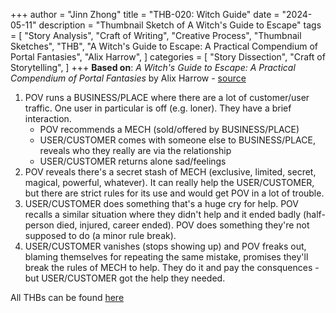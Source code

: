 +++
author = "Jinn Zhong"
title = "THB-020: Witch Guide"
date = "2024-05-11"
description = "Thumbnail Sketch of A Witch's Guide to Escape"
tags = [
    "Story Analysis",
    "Craft of Writing",
    "Creative Process",
    "Thumbnail Sketches",
    "THB",
    "A Witch's Guide to Escape: A Practical Compendium of Portal Fantasies",
    "Alix Harrow",
]
categories = [
    "Story Dissection",
    "Craft of Storytelling",
]
+++
**Based on**: _A Witch's Guide to Escape: A Practical Compendium of Portal Fantasies_ by Alix Harrow - [source](https://apex-magazine.com/short-fiction/a-witchs-guide-to-escape-a-practical-compendium-of-portal-fantasies/)

1. POV runs a BUSINESS/PLACE where there are a lot of customer/user traffic. One user in particular is off (e.g. loner). They have a brief interaction.
   * POV recommends a MECH (sold/offered by BUSINESS/PLACE)
   * USER/CUSTOMER comes with someone else to BUSINESS/PLACE, reveals who they really are via the relationship
   * USER/CUSTOMER returns alone sad/feelings
3. POV reveals there's a secret stash of MECH (exclusive, limited, secret, magical, powerful, whatever). It can really help the USER/CUSTOMER, but there are strict rules for its use and would get POV in a lot of trouble.
4. USER/CUSTOMER does something that's a huge cry for help. POV recalls a similar situation where they didn't help and it ended badly (half-person died, injured, career ended). POV does something they're not supposed to do (a minor rule break).
5. USER/CUSTOMER vanishes (stops showing up) and POV freaks out, blaming themselves for repeating the same mistake, promises they'll break the rules of MECH to help. They do it and pay the consquences - but USER/CUSTOMER got the help they needed.

All THBs can be found [here](https://journal.jinnzhong.com/tags/thb/)
